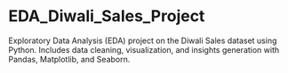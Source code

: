 # EDA_Diwali_Sales_Project
Exploratory Data Analysis (EDA) project on the Diwali Sales dataset using Python. Includes data cleaning, visualization, and insights generation with Pandas, Matplotlib, and Seaborn.
